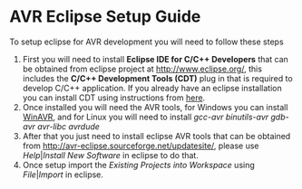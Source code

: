 AVR Eclipse Setup Guide
=======================
To setup eclipse for AVR development you will need to follow these steps
1. First you will need to install **Eclipse IDE for C/C++ Developers** that can be obtained from eclipse project at http://www.eclipse.org/, this includes the **C/C++ Development Tools (CDT)** plug in that is required to develop C/C++ application. If you already have an eclipse installation you can install CDT using instructions from [here](https://eclipse.org/cdt/downloads.php).
2. Once installed you will need the AVR tools, for Windows you can install [WinAVR](https://sourceforge.net/projects/winavr/files/), and for Linux you will need to install *gcc-avr binutils-avr gdb-avr avr-libc avrdude*
3. After that you just need to install eclipse AVR tools that can be obtained from http://avr-eclipse.sourceforge.net/updatesite/, please use *Help*|*Install New Software* in eclipse to do that.
4. Once setup import the *Existing Projects into Workspace* using *File*|*Import* in eclipse.